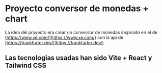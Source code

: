 # Proyecto conversor de monedas + chart

La idea del proyecto era crear un conversor de monedas inspirado en el de [https://www.xe.com/](https://www.xe.com/) con la api de [https://frankfurter.dev/](https://frankfurter.dev/)

## Las tecnologias usadas han sido Vite + React y Tailwind CSS
